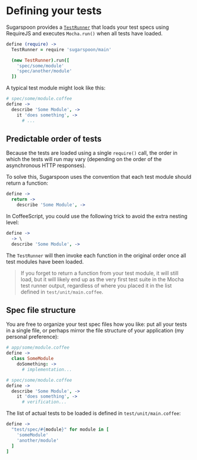 Defining your tests
===================

Sugarspoon provides a [`TestRunner`][src_testrunner] that loads your test specs using RequireJS and executes `Mocha.run()` when all tests have loaded. 

```coffee
define (require) ->
  TestRunner = require 'sugarspoon/main'

  (new TestRunner).run([
    'spec/some/module'
    'spec/another/module'
  ])
```

A typical test module might look like this:

```coffeescript
# spec/some/module.coffee
define ->
  describe 'Some Module', ->
    it 'does something', ->
      # ...
```

Predictable order of tests
--------------------------

Because the tests are loaded using a single `require()` call, the order in which the tests will run may vary (depending on the order of the asynchronous HTTP responses).

To solve this, Sugarspoon uses the convention that each test module should return a function:

```coffeescript
define ->
  return ->
    describe 'Some Module', ->
```

In CoffeeScript, you could use the following trick to avoid the extra nesting level:
 
```coffeescript
define ->
  -> \
  describe 'Some Module', ->
```

The `TestRunner` will then invoke each function in the original order once all test modules have been loaded.

> If you forget to return a function from your test module, it will still load, but it will likely end up as the very first test suite in the Mocha test runner output, regardless of where you placed it in the list defined in `test/unit/main.coffee`.


Spec file structure
-------------------

You are free to organize your test spec files how you like: put all your tests in a single file, or perhaps mirror the file structure of your application (my personal preference):

```coffeescript
# app/some/module.coffee
define ->
  class SomeModule
    doSomething: ->
      # implementation...

# spec/some/module.coffee
define ->
  describe 'Some Module', ->
    it 'does something', ->
      # verification...
```

The list of actual tests to be loaded is defined in `test/unit/main.coffee`:

```coffeescript
define ->
  "test/spec/#{module}" for module in [
    'someModule'
    'another/module'
  ]
]
```

[src_testrunner]: src/js/main.coffee
